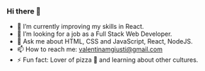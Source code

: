 ### Hi there 👋

- 🌱 I’m currently improving my skills in React.
- 👯 I’m looking for a job as a Full Stack Web Developer.
- 💬 Ask me about HTML, CSS and JavaScript, React, NodeJS.
- 📫 How to reach me: valentinamgiusti@gmail.com
- ⚡ Fun fact: Lover of pizza 🍕 and learning about other cultures. 
